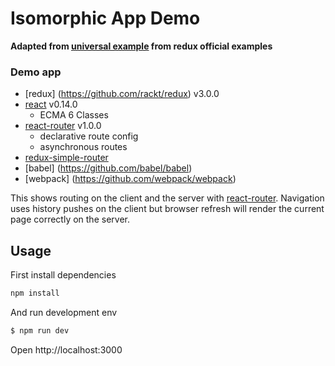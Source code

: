 
# Isomorphic App Demo

**Adapted from [universal example](https://github.com/rackt/redux/tree/master/examples/universal) from redux official examples**

### Demo app

- [redux] (https://github.com/rackt/redux) v3.0.0
- [react](https://github.com/facebook/react) v0.14.0
    - ECMA 6 Classes
- [react-router](https://github.com/rackt/react-router) v1.0.0
    - declarative route config
    - asynchronous routes
- [redux-simple-router](https://github.com/jlongster/redux-simple-router)
- [babel] (https://github.com/babel/babel)
- [webpack] (https://github.com/webpack/webpack)

This shows routing on the client and the server with [react-router](https://github.com/rackt/react-router). Navigation uses history pushes on the client but browser refresh will render the current page correctly on the server.

## Usage


First install dependencies

```bash
npm install
```

And run development env

```bash
$ npm run dev
```

Open http://localhost:3000
